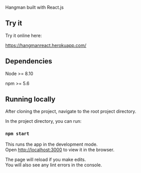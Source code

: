 Hangman built with React.js

## Try it

Try it online here:

https://hangmanreact.herokuapp.com/

## Dependencies

Node >= 8.10

npm >= 5.6 

## Running locally

After cloning the project, navigate to the root project directory.

In the project directory, you can run:

### `npm start`

This runs the app in the development mode.<br />
Open [http://localhost:3000](http://localhost:3000) to view it in the browser.

The page will reload if you make edits.<br />
You will also see any lint errors in the console.
